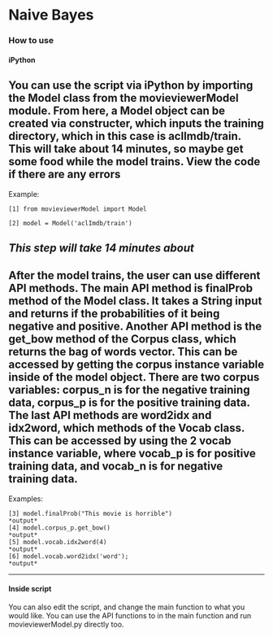 # Naive Bayes
### How to use
#### iPython
You can use the script via iPython by importing the Model class from the movieviewerModel module. From here, a Model object can be created via constructer, which inputs the training directory, which in this case is aclImdb/train. This will take about 14 minutes, so maybe get some food while the model trains. View the code if there are any errors 
---
Example:
```
[1] from movieviewerModel import Model

[2] model = Model('aclImdb/train')
```
*This step will take 14 minutes about*
---
After the model trains, the user can use different API methods. The main API method is finalProb method of the Model class. It takes a String input and returns if the probabilities of it being negative and positive. Another API method is the get_bow method of the Corpus class, which returns the bag of words vector. This can be accessed by getting the corpus instance variable inside of the model object. There are two corpus variables: corpus_n is for the negative training data, corpus_p is for the positive training data. The last API methods are word2idx and idx2word, which methods of the Vocab class. This can be accessed by using the 2 vocab instance variable, where vocab_p is for positive training data, and vocab_n is for negative training data. 
---
Examples:
```
[3] model.finalProb("This movie is horrible")
*output*
[4] model.corpus_p.get_bow()
*output*
[5] model.vocab.idx2word(4)
*output*
[6] model.vocab.word2idx('word');
*output*
```
---
#### Inside script
You can also edit the script, and change the main function to what you would like. You can use the API functions to in the main function and run movieviewerModel.py directly too.
